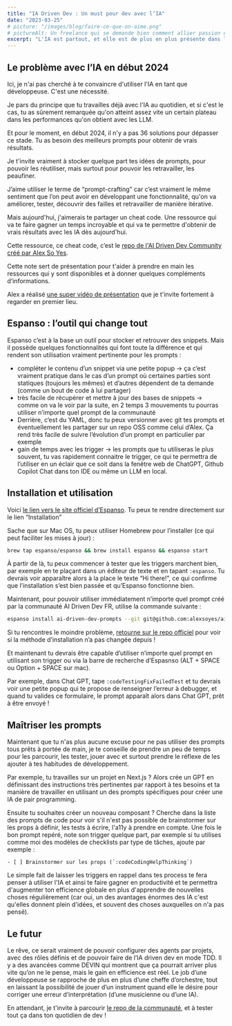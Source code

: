 ```yaml
---
title: "IA Driven Dev : Un must pour dev avec l’IA"
date: "2023-03-25"
# picture: "/images/blog/faire-ce-que-on-aime.png"
# pictureAlt: Un freelance qui se demande bien comment allier passion et travail... Illustration [Mickaël Merley](https://mickaelmerley.com/)
excerpt: "L'IA est partout, et elle est de plus en plus présente dans le quotidien. AI Driven Dev Community t'aide à passer au niveau supérieur en te proposant des prompts prêts à l'emploi et un outil pour les utiliser à la vitesse de l'éclair."
---
```


## Le problème avec l’IA en début 2024

Ici, je n'ai pas cherché à te convaincre d'utiliser l'IA en tant que développeuse. C'est une nécessité.

Je pars du principe que tu travailles déjà avec l'IA au quotidien, et si c'est le cas, tu as sûrement remarquée qu'on atteint assez vite un certain plateau dans les performances qu'on obtient avec les LLM.

Et pour le moment, en début 2024, il n'y a pas 36 solutions pour dépasser ce stade. Tu as besoin des meilleurs prompts pour obtenir de vrais résultats.

Je t'invite vraiment à stocker quelque part tes idées de prompts, pour pouvoir les réutiliser, mais surtout pour pouvoir les retravailler, les peaufiner.

J’aime utiliser le terme de “prompt-crafting” car c’est vraiment le même sentiment que l’on peut avoir en développant une fonctionnalité, qu'on va améliorer, tester, découvrir des failles et retravailler de manière itérative.

Mais aujourd'hui, j'aimerais te partager un cheat code. Une ressource qui va te faire gagner un temps incroyable et qui va te permettre d'obtenir de vrais résultats avec les IA dès aujourd'hui.

Cette ressource, ce cheat code, c’est le [repo de l'AI Driven Dev Community créé par Alex So Yes](https://github.com/alexsoyes/ai-driven-dev-community).

Cette note sert de présentation pour t'aider à prendre en main les ressources qui y sont disponibles et à donner quelques compléments d’informations.

Alex a réalisé [une super vidéo de présentation](https://www.youtube.com/watch?v=1YvECxOn2_Q) que je t'invite fortement à regarder en premier lieu.

## Espanso : l’outil qui change tout

Espanso c’est à la base un outil pour stocker et retrouver des snippets. Mais il possède quelques fonctionnalités qui font toute la différence et qui rendent son utilisation vraiment pertinente pour les prompts :

- compléter le contenu d’un snippet via une petite popup → ça c’est vraiment pratique dans le cas d’un prompt où certaines parties sont statiques (toujours les mêmes) et d’autres dépendent de ta demande (comme un bout de code à lui partager)
- très facile de récupérer et mettre à jour des bases de snippets → comme on va le voir par la suite, en 2 temps 3 mouvements tu pourras utiliser n’importe quel prompt de la communauté
- Derrière, c’est du YAML, donc tu peux versionner avec git tes prompts et éventuellement les partager sur un repo OSS comme celui d’Alex. Ça rend très facile de suivre l’évolution d’un prompt en particulier par exemple
- gain de temps avec les trigger → les prompts que tu utiliseras le plus souvent, tu vas rapidement connaitre le trigger, ce qui te permettra de l’utiliser en un éclair que ce soit dans la fenêtre web de ChatGPT, Github Copilot Chat dans ton IDE ou même un LLM en local.

## Installation et utilisation

Voici [le lien vers le site officiel d’Espanso](https://espanso.org/). Tu peux te rendre directement sur le lien “Installation”

Sache que sur Mac OS, tu peux utiliser Homebrew pour l’installer (ce qui peut faciliter les mises à jour) :

```bash
brew tap espanso/espanso && brew install espanso && espanso start
```

À partir de là, tu peux commencer à tester que les triggers marchent bien, par exemple en te plaçant dans un éditeur de texte et en tapant `:espanso`. Tu devrais voir apparaître alors à la place le texte “Hi there!”, ce qui confirme que l’installation s’est bien passée et qu’Espanso fonctionne bien.

Maintenant, pour pouvoir utiliser immédiatement n’importe quel prompt créé par la communauté AI Driven Dev FR, utilise la commande suivante :

```bash
espanso install ai-driven-dev-prompts --git git@github.com:alexsoyes/ai-driven-dev-community.git --external
```

Si tu rencontres le moindre problème, [retourne sur le repo officiel](https://github.com/alexsoyes/ai-driven-dev-community) pour voir si la méthode d’installation n’a pas changée depuis !

Et maintenant tu devrais être capable d’utiliser n’importe quel prompt en utilisant son trigger ou via la barre de recherche d’Espasnso (ALT + SPACE ou Option + SPACE sur mac).

Par exemple, dans Chat GPT, tape `:codeTestingFixFailedTest` et tu devrais voir une petite popup qui te propose de renseigner l’erreur à debugger, et quand tu valides ce formulaire, le prompt apparaît alors dans Chat GPT, prêt à être envoyé !

## Maîtriser les prompts

Maintenant que tu n'as plus aucune excuse pour ne pas utiliser des prompts tous prêts à portée de main, je te conseille de prendre un peu de temps pour les parcourir, les tester, jouer avec et surtout prendre le réflexe de les ajouter à tes habitudes de développement.

Par exemple, tu travailles sur un projet en Next.js ? Alors crée un GPT en définissant des instructions très pertinentes par rapport à tes besoins et ta manière de travailler en utilisant un des prompts spécifiques pour créer une IA de pair programming.

Ensuite tu souhaites créer un nouveau composant ? Cherche dans la liste des prompts de code pour voir s'il n'est pas possible de brainstormer sur les props à définir, les tests à écrire, l'a11y à prendre en compte. Une fois le bon prompt repéré, note son trigger quelque part, par exemple si tu utilises comme moi des modèles de checklists par type de tâches, ajoute par exemple :

```text
- [ ] Brainstormer sur les props (`:codeCodingHelpThinking`)
```

Le simple fait de laisser les triggers en rappel dans tes process te fera penser à utiliser l'IA et ainsi te faire gagner en productivité et te permettra d'augmenter ton efficience globale en plus d'apprendre de nouvelles choses régulièrement (car oui, un des avantages énormes des IA c'est qu'elles donnent plein d'idées, et souvent des choses auxquelles on n'a pas pensé).

## Le futur

Le rêve, ce serait vraiment de pouvoir configurer des agents par projets, avec des rôles définis et de pouvoir faire de l’IA driven dev en mode TDD. Il y a des avancées comme DEVIN qui montrent que ça pourrait arriver plus vite qu’on ne le pense, mais le gain en efficience est réel. Le job d’une développeuse se rapproche de plus en plus d’une cheffe d’orchestre, tout en laissant la possibilité de jouer d’un instrument quand elle le désire pour corriger une erreur d’interprétation (d’une musicienne ou d’une IA).

En attendant, je t'invite à parcourir [le repo de la communauté](https://github.com/alexsoyes/ai-driven-dev-community/tree/main), et à tester tout ça dans ton quotidien de dev !
